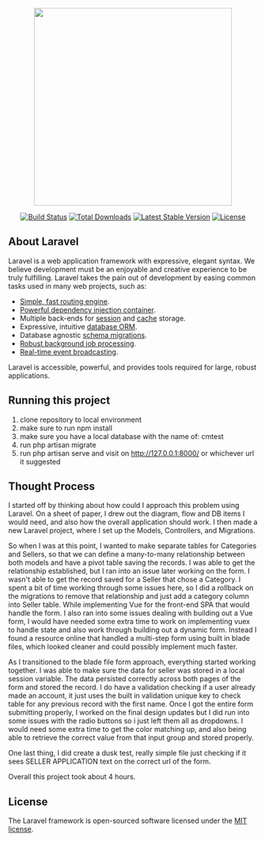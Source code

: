 <p align="center"><a href="https://laravel.com" target="_blank"><img src="https://raw.githubusercontent.com/laravel/art/master/logo-lockup/5%20SVG/2%20CMYK/1%20Full%20Color/laravel-logolockup-cmyk-red.svg" width="400"></a></p>

<p align="center">
<a href="https://travis-ci.org/laravel/framework"><img src="https://travis-ci.org/laravel/framework.svg" alt="Build Status"></a>
<a href="https://packagist.org/packages/laravel/framework"><img src="https://img.shields.io/packagist/dt/laravel/framework" alt="Total Downloads"></a>
<a href="https://packagist.org/packages/laravel/framework"><img src="https://img.shields.io/packagist/v/laravel/framework" alt="Latest Stable Version"></a>
<a href="https://packagist.org/packages/laravel/framework"><img src="https://img.shields.io/packagist/l/laravel/framework" alt="License"></a>
</p>

## About Laravel

Laravel is a web application framework with expressive, elegant syntax. We believe development must be an enjoyable and creative experience to be truly fulfilling. Laravel takes the pain out of development by easing common tasks used in many web projects, such as:

- [Simple, fast routing engine](https://laravel.com/docs/routing).
- [Powerful dependency injection container](https://laravel.com/docs/container).
- Multiple back-ends for [session](https://laravel.com/docs/session) and [cache](https://laravel.com/docs/cache) storage.
- Expressive, intuitive [database ORM](https://laravel.com/docs/eloquent).
- Database agnostic [schema migrations](https://laravel.com/docs/migrations).
- [Robust background job processing](https://laravel.com/docs/queues).
- [Real-time event broadcasting](https://laravel.com/docs/broadcasting).

Laravel is accessible, powerful, and provides tools required for large, robust applications.

## Running this project 

1. clone repository to local environment
2. make sure to run npm install
3. make sure you have a local database with the name of: cmtest
4. run php artisan migrate
5. run php artisan serve and visit on http://127.0.0.1:8000/ or whichever url it suggested

## Thought Process

I started off by thinking about how could I approach this problem using Laravel. On  a sheet of paper, I drew out the diagram, flow and DB items I would need, and also how the overall application should work. I then made a new Laravel project, where I set up the Models, Controllers, and Migrations. 

So when I was at this point, I wanted to make separate tables for Categories and Sellers, so that we can define a many-to-many relationship between both models and have a pivot table saving the records. I was able to get the relationship established, but I ran into an issue later working on the form. I wasn't able to get the record saved for a Seller that chose a Category. I spent a bit of time working through some issues here, so I did a rollback on the migrations to remove that relationship and just add a category column into Seller table. While implementing Vue for the front-end SPA that would handle the form. I also ran into some issues dealing with building out a Vue form, I would have needed some extra time to work on implementing vuex to handle state and also work through building out a dynamic form. Instead I found a resource online that handled a multi-step form using built in blade files, which looked cleaner and could possibly implement much faster.

As I transitioned to the blade file form approach, everything started working together. I was able to make sure the data for seller was stored in a local session variable. The data persisted correctly across both pages of the form and stored the record. I do have a validation checking if a user already made an account, it just uses the built in validation unique key to check table for any previous record with the first name. Once I got the entire form submitting properly, I worked on the final design updates but I did run into some issues with the radio buttons so i just left them all as dropdowns. I would need some extra time to get the color matching up, and also being able to retrieve the correct value from that input group and stored properly. 

One last thing, I did create a dusk test, really simple file just checking if it sees SELLER APPLICATION text on the correct url of the form. 

Overall this project took about 4 hours. 


## License

The Laravel framework is open-sourced software licensed under the [MIT license](https://opensource.org/licenses/MIT).
